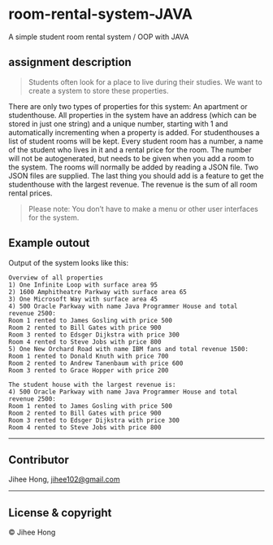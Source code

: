 # room-rental-system-JAVA
A simple student room rental system / OOP with JAVA


## assignment description

> Students often look for a place to live during their studies. We want to create a system to store these properties. 

There are only two types of properties for this system: An apartment or studenthouse. All properties in the system have an address (which can be stored in just one string) and a unique number, starting with 1 and automatically incrementing when a property is added.
For studenthouses a list of student rooms will be kept. Every student room has a number, a name of the student who lives in it and a rental price for the room. The number will not be autogenerated, but needs to be given when you add a room to the system. The rooms will normally be added by reading a JSON file. Two JSON files are supplied.
The last thing you should add is a feature to get the studenthouse with the largest revenue. The revenue is the sum of all room rental prices.

> Please note: You don’t have to make a menu or other user interfaces for the system.


## Example outout

Output of the system looks like this:
```text
Overview of all properties
1) One Infinite Loop with surface area 95
2) 1600 Amphitheatre Parkway with surface area 65
3) One Microsoft Way with surface area 45
4) 500 Oracle Parkway with name Java Programmer House and total revenue 2500:
Room 1 rented to James Gosling with price 500
Room 2 rented to Bill Gates with price 900
Room 3 rented to Edsger Dijkstra with price 300
Room 4 rented to Steve Jobs with price 800
5) One New Orchard Road with name IBM fans and total revenue 1500:
Room 1 rented to Donald Knuth with price 700
Room 2 rented to Andrew Tanenbaum with price 600
Room 3 rented to Grace Hopper with price 200

The student house with the largest revenue is: 
4) 500 Oracle Parkway with name Java Programmer House and total revenue 2500:
Room 1 rented to James Gosling with price 500
Room 2 rented to Bill Gates with price 900
Room 3 rented to Edsger Dijkstra with price 300
Room 4 rented to Steve Jobs with price 800

```
---

## Contributor
Jihee Hong, <jihee102@gmail.com>

---
## License & copyright
© Jihee Hong
